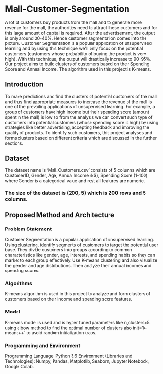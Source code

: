# Mall-Customer-Segmentation

A lot of customers buy products from the mall and to generate more revenue for the mall, the
authorities need to attract these customers and for this large amount of capital is required. After
the advertisement, the output is only around 30-40%. Hence customer segmentation comes into
the picture.
Customer Segmentation is a popular application of unsupervised learning and by using this
technique we'll only focus on the potential customers (customers whose probability of buying the
product is very high). With this technique, the output will drastically increase to 90-95%.
Our project aims to build clusters of customers based on their Spending Score and Annual
Income. The algorithm used in this project is K-means.

## Introduction
To make predictions and find the clusters of potential customers of the mall and thus find
appropriate measures to increase the revenue of the mall is one of the prevailing applications
of unsupervised learning.
For example, a group of customers have high income but their spending score (amount spent in
the mall) is low so from the analysis we can convert such type of customers into potential
customers (whose spending score is high) by using strategies like better advertising, accepting
feedback and improving the quality of products.
To identify such customers, this project analyses and forms clusters based on different criteria
which are discussed in the further sections.

## Dataset
The dataset name is ‘Mall_Customers.csv’ consists of 5 columns which are CustomerID,
Gender, Age, Annual Income (k$), Spending Score (1-100) where Gender is a categorical value
and rest all features are numeric. 
### The size of the dataset is (200, 5) which is 200 rows and 5 columns.

## Proposed Method and Architecture

### Problem Statement
Customer Segmentation is a popular application of unsupervised learning. Using clustering,
identify segments of customers to target the potential user base. They divide customers into
groups according to common characteristics like gender, age, interests, and spending habits so
they can market to each group effectively.
Use K-means clustering and also visualize the gender and age distributions. Then analyze their
annual incomes and spending scores.

### Algorithms
K-means algorithm is used in this project to analyze and form clusters of customers based on
their income and spending score features.

### Model
K-means model is used and is hyper tuned parameters like n_clusters=5 using elbow method to
find the optimal number of clusters also init=’k-means++’ to avoid random initialization traps.

### Programming and Environment
Programming Language: Python 3.6
Environment (Libraries and Technologies): Numpy, Pandas, Matplotlib, Seaborn, Jupyter
Notebook, Google Colab.
